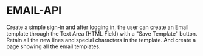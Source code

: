 # EMAIL-API
Create a simple sign-in and after logging in, the user can create an Email template through the Text Area (HTML Field) with a "Save Template" button. Retain all the new lines and special characters in the template. And create a page showing all the email templates.

